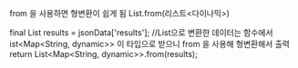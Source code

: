 from 을 사용하면 형변환이 쉽게 됨
List<String>.from(리스트<다이나믹>)

final List<dynamic> results = jsonData['results'];
//List<dynamic>으로 변환한 데이터는 함수에서 ist<Map<String, dynamic>> 이 타입으로 받으니 from 을 사용해 형변환해서 출력
return List<Map<String, dynamic>>.from(results);